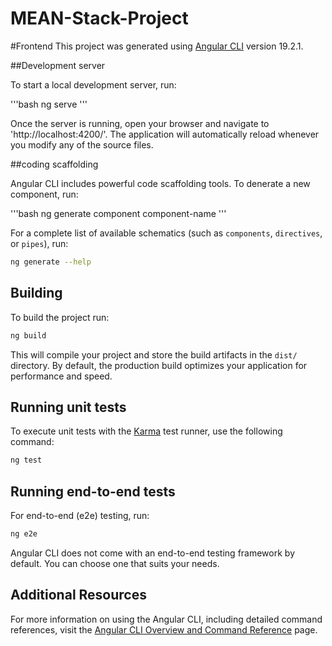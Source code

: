 # MEAN-Stack-Project


#Frontend
This project was generated using [Angular CLI](https://github.com/angular/angular-cli) version 19.2.1.

##Development server

To start a local development server, run:

'''bash
ng serve
'''

Once the server is running, open your browser and navigate to 'http://localhost:4200/'. The application will automatically reload whenever you modify any of the source files.

##coding scaffolding

Angular CLI includes powerful code scaffolding tools. To denerate a new component, run:

'''bash
ng generate component component-name
'''

For a complete list of available schematics (such as `components`, `directives`, or `pipes`), run:

```bash
ng generate --help
```

## Building

To build the project run:

```bash
ng build
```

This will compile your project and store the build artifacts in the `dist/` directory. By default, the production build optimizes your application for performance and speed.

## Running unit tests

To execute unit tests with the [Karma](https://karma-runner.github.io) test runner, use the following command:

```bash
ng test
```

## Running end-to-end tests

For end-to-end (e2e) testing, run:

```bash
ng e2e
```

Angular CLI does not come with an end-to-end testing framework by default. You can choose one that suits your needs.

## Additional Resources

For more information on using the Angular CLI, including detailed command references, visit the [Angular CLI Overview and Command Reference](https://angular.dev/tools/cli) page.
